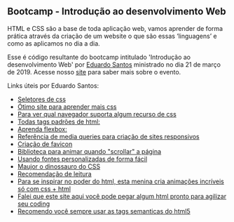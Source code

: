 ## Bootcamp - Introdução ao desenvolvimento Web

HTML e CSS são a base de toda aplicação web, vamos aprender de forma prática através da criação de um website o que são essas ‘linguagens’ e como as aplicamos no dia a dia.

Esse é código resultante do bootcamp intitulado 'Introdução ao desenvolvimento Web' por [Eduardo Santos](https://github.com/e3duardo) ministrado no dia 21 de março de 2019. Acesse nosso [site](https://codered.online/eventos/introwebdev) para saber mais sobre o evento.

Links úteis por Eduardo Santos:

 - [Seletores de css](https://www.w3schools.com/cssref/css_selectors.asp)
 - [Ótimo site para aprender mais css](https://css-tricks.com/centering-css-complete-guide/)
 - [Para ver qual navegador suporta algum recurso de css](https://caniuse.com/)
 - [Todas tags padrões de html:](https://www.w3schools.com/tags/)
 - [Aprenda flexbox: ](https://flexboxfroggy.com/)
 - [Referência de media queries para criação de sites responsivos](https://developer.mozilla.org/pt-BR/docs/Web/Guide/CSS/CSS_Media_queries)
 - [Criação de favicon](http://www.favicomatic.com/)
 - [Biblioteca para animar quando "scrollar" a página](http://michalsnik.github.io/aos/)
 - [Usando fontes personalizadas de forma fácil](https://fonts.google.com/)
 - [Maujor o dinossauro do CSS](https://www.maujor.com/)
 - [Recomendação de leitura](https://tableless.com.br/)
 - [Para se inspirar no poder do html, esta menina cria animações incríveis só com css + html](https://codepen.io/miocene/)
 - [Falei que este site aqui você pode pegar algum html pronto para agilizar seu coding](https://wrapbootstrap.com)
 - [Recomendo você sempre usar as tags semanticas do html5](https://www.w3schools.com/html/html5_semantic_elements.asp)
